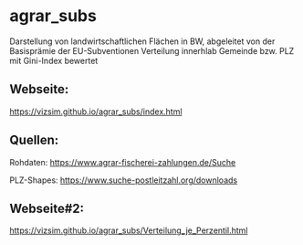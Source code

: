 # agrar_subs

Darstellung von landwirtschaftlichen Flächen in BW, abgeleitet von der Basisprämie der EU-Subventionen
Verteilung innerhlab Gemeinde bzw. PLZ mit Gini-Index bewertet


## Webseite: 
https://vizsim.github.io/agrar_subs/index.html 


## Quellen: 
Rohdaten:
https://www.agrar-fischerei-zahlungen.de/Suche

PLZ-Shapes:
https://www.suche-postleitzahl.org/downloads



## Webseite#2: 
https://vizsim.github.io/agrar_subs/Verteilung_je_Perzentil.html 